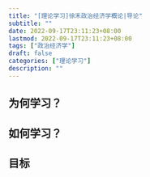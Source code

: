```yaml
---
title: "[理论学习]徐禾政治经济学概论|导论"
subtitle: ""
date: 2022-09-17T23:11:23+08:00
lastmod: 2022-09-17T23:11:23+08:00
tags: ["政治经济学"]
draft: false
categories: ["理论学习"]
description: ""
---
```


## 为何学习？



## 如何学习？

## 目标


